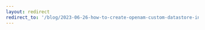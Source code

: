 ```yaml
---
layout: redirect
redirect_to: '/blog/2023-06-26-how-to-create-openam-custom-datastore-integration'
---
```

